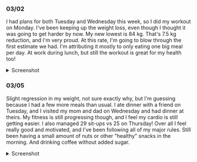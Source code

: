 ### 03/02
I had plans for both Tuesday and Wednesday this week, so I did my workout on Monday. I've been keeping up the weight loss, even though I thought it was going to get harder by now. My new lowest is 84 kg. That's 7.5 kg reduction, and I'm very proud. At this rate, I'm going to blow through the first estimate we had. I'm attributing it mostly to only eating one big meal per day. At work during lunch, but still the workout is great for my health too!

<details>
	<summary>Screenshot</summary>
	<img src="https://media.discordapp.net/attachments/810551417043419170/1080641498640547942/Screenshot_20230302-010324.png?width=641&height=1390" />
</details>

### 03/05
Slight regression in my weight, not sure exactly why, but I'm guessing because I had a few more meals than usual. I ate dinner with a friend on Tuesday, and I visited my mom and dad on Wednesday and had dinner at theirs. My fitness is still progressing though, and I feel my cardio is still getting easier. I also managed 29 sit-ups vs 25 on Thursday! Over all I feel really good and motivated, and I've been following all of my major rules. Still been having a small amount of nuts or other "healthy" snacks in the morning. And drinking coffee without added sugar.

<details>
	<summary>Screenshot</summary>
	<img src="https://media.discordapp.net/attachments/810551417043419170/1081941715943960606/Screenshot_20230305-150956.png?width=641&height=1390" />
</details>
